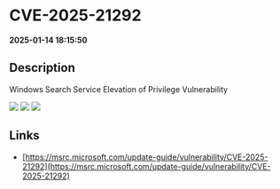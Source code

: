 # CVE-2025-21292

**2025-01-14 18:15:50**

## Description
Windows Search Service Elevation of Privilege Vulnerability

![](https://img.shields.io/static/v1?label=Score&message=8.8&color=red)
![](https://img.shields.io/static/v1?label=Severity&message=HIGH&color=red)
![](https://img.shields.io/static/v1?label=CWE&message=RCE&color=green)

## Links
- [https://msrc.microsoft.com/update-guide/vulnerability/CVE-2025-21292](https://msrc.microsoft.com/update-guide/vulnerability/CVE-2025-21292)
